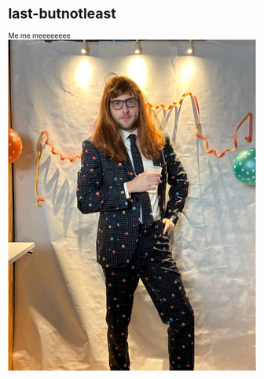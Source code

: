 # last-butnotleast
Me me meeeeeeee
![me](https://github.com/vanBastler/last-butnotleast/blob/main/me.jpg?raw=true)
